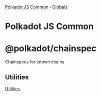[Polkadot JS Common](README.md) › [Globals](globals.md)

# Polkadot JS Common

# @polkadot/chainspec

Chainspecs for known chains

## Utilities

[Utilities](SUMMARY.md)

